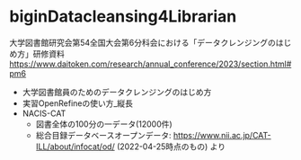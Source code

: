 # biginDatacleansing4Librarian
大学図書館研究会第54全国大会第6分科会における「データクレンジングのはじめ方」研修資料
https://www.daitoken.com/research/annual_conference/2023/section.html#pm6

- 大学図書館員のためのデータクレンジングのはじめ方
- 実習OpenRefineの使い方_縦長
- NACIS-CAT
    - 図書全体の100分の一データ(12000件)
    - 総合目録データベースオープンデータ: https://www.nii.ac.jp/CAT-ILL/about/infocat/od/ (2022-04-25時点のもの) より

